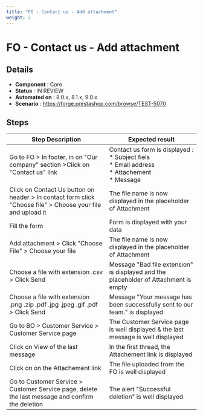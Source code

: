```yaml
---
title: "FO - Contact us - Add attachment"
weight: 2
---
```


# FO - Contact us - Add attachment
## Details
* **Component** : Core
* **Status** : IN REVIEW
* **Automated on** : 8.0.x, 8.1.x, 9.0.x
* **Scenario** : https://forge.prestashop.com/browse/TEST-5070

## Steps
| Step Description | Expected result |
| ----- | ----- |
| Go to FO > In footer, in on "Our company" section >Click on  "Contact us" link | Contact us form is displayed :<br> * Subject fiels <br> * Email address<br> * Attachement<br> * Message |
| Click on Contact Us button on header > In contact form click "Choose file" > Choose your file and upload it | The file name is now displayed in the placeholder of Attachment |
| Fill the form | Form is displayed with your data |
| Add attachment > Click "Choose File" > Choose your file | The file name is now displayed in the placeholder of Attachment |
| Choose a file with extension .csv > Click Send | Message "Bad file extension" is displayed and the placeholder of Attachment is empty |
| Choose a file with extension .png .zip .pdf .jpg .jpeg .gif .pdf > Click Send | Message "Your message has been successfully sent to our team." is displayed |
| Go to BO > Customer Service > Customer Service page | The Customer Service page is well displayed & the last message is well displayed |
| Click on View of the last message | In the first thread, the Attachement link is displayed |
| Click on on the Attachement link | The file uploaded from the FO is well displayed |
| Go to Customer Service > Customer Service page, delete the last message and confirm the deletion | The alert "Successful deletion" is well displayed |
